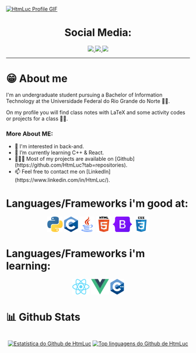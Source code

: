 <!-- GIF de apresentação -->
<a href="https://github.com/HtmLuc">![HtmLuc Profile GIF](./assets/profile_presentation.gif)</a>

<!-- Icones das redes sociais -->
<h1 align="center">Social Media:</h1>
<p align="center">
  <a href="https://www.instagram.com/lusca_vvv">
    <img loading="lazy" src="https://img.shields.io/badge/-Instagram-%23E4405F?style=for-the-badge&logo=instagram&logoColor=white" target="_blank">
  </a>
  <a href="https://www.linkedin.com/in/HtmLuc">
    <img src="https://img.shields.io/badge/-LinkedIn-%230077B5?style=for-the-badge&logo=linkedin&logoColor=white">
  </a>
  <a href="mailto:lucasvdmedeiros.dev@gmail.com">
    <img src="https://img.shields.io/badge/Gmail-D14836?style=for-the-badge&logo=gmail&logoColor=white">
  </a>
</p>

<hr>

<!-- Descrição sobre mim -->
<h1>😁 About me</h1>
<p aling="center">I'm an undergraduate student pursuing a Bachelor of Information Technology at the Universidade Federal do Rio Grande do Norte 🧑‍🎓.</p>
<p aling="center">On my profile you will find class notes with LaTeX and some activity codes or projects for a class 👨‍💻.</p>

### More About ME:
<ul>
  <li>
    🔭 I'm interested in back-and.
  </li>
  <li>
    🌱 I’m currently learning C++ & React.
  </li>
  <li>
    👨🏻‍💻 Most of my projects are available on [Github](https://github.com/HtmLuc?tab=repositories).
  </li>
  <li>
    📫 Feel free to contact me on [LinkedIn](https://www.linkedin.com/in/HtmLuc/).
  </li>
</ul>

<!-- Linguagens/framewrks -->
<h1>Languages/Frameworks i'm good at:</h1>
<p align="center">
  <code><a href="https://www.python.org/"><img alt="Python" title="Python" src="./assets/python.png" height="42"></a></code>
  <code><a href="https://www.w3schools.com/c/c_intro.php"><img alt="C" title="C" src="./assets/C.png" height="42"></a></code>
  <code><a href="https://www.java.com/en/"><img alt="Java" title="Java" src="./assets/java.png" height="42"></a></code>
  <code><a href="https://en.wikipedia.org/wiki/HTML"><img alt="HTML 5" title="HTML 5" src="./assets/html.png" height="42"></a></code>
  <code><a href="https://getbootstrap.com"><img alt="Bootstrap" title="Bootstrap" src="./assets/Bootstrap_logo.png" height="42"></a></code>
  <code><a href="https://www.w3.org/Style/CSS/Overview.en.html"><img alt="CSS 3" title="CSS 3" src="./assets/css.png" height="42"></a></code>
</p>

<h1>Languages/Frameworks i'm learning:</h1>
<p align="center">
  <code><a href="https://reactjs.org/"><img alt="ReactJS" title="ReactJS" src="./assets/react.png" height="42"></a></code>
  <code><a href="https://vuejs.org/"><img alt="Vue" title="Vue" src="./assets/vue.png" height="42"></a></code>
  <code><a href="https://en.wikipedia.org/wiki/C%2B%2B"><img alt="C++" title="C++" src="./assets/C++.png" height="42"></a></code>
</p>
<!-- Seção de estatísticas do github -->
<h1>📊 Github Stats</h1>
<p align="center">
  <br/>
  <a href="https://github.com/anuraghazra/github-readme-stats"><img alt="Estatística do Github de HtmLuc" src="https://github-readme-stats.vercel.app/api/?username=HtmLuc&show_icons=true&count_private=true&theme=react&bg_color=1F222E&title_color=7cebf5&icon_color=2d7de4&show_icons=true&border_color=7cebf5&border_radius=10" height="192px"/></a>
  <a href="https://github.com/anuraghazra/github-readme-stats"><img alt="Top linguagens do Github de HtmLuc" src="https://github-readme-stats.vercel.app/api/top-langs/?username=HtmLuc&langs_count=8&layout=compact&theme=react&bg_color=1F222E&title_color=7cebf5&icon_color=2d7de4&show_icons=true&border_color=7cebf5&border_radius=10" height="192px"/></a>
</p>
